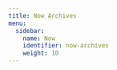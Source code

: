 ```yaml
---
title: Now Archives
menu:
  sidebar:
    name: Now
    identifier: now-archives
    weight: 10
---
```

